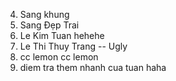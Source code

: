 4. Sang khung
3. Sang Đẹp Trai
4. Le Kim Tuan hehehe
5. Le Thi Thuy Trang -- Ugly
6. cc lemon cc lemon
7. diem tra them nhanh cua tuan haha


